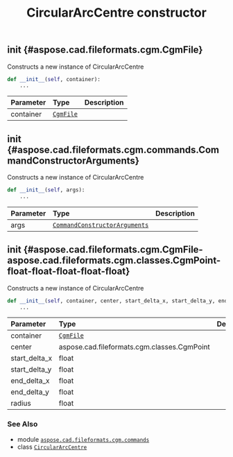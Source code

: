﻿---
title: CircularArcCentre constructor
second_title: Aspose.CAD for Python via .NET API References
description: 
type: docs
weight: 10
url: /python-net/aspose.cad.fileformats.cgm.commands/circulararccentre/__init__/
is_root: false
---

## __init__ {#aspose.cad.fileformats.cgm.CgmFile}

Constructs a new instance of CircularArcCentre



```python
def __init__(self, container):
    ...
```


| Parameter | Type | Description |
| :- | :- | :- |
| container | [`CgmFile`](/cad/python-net/aspose.cad.fileformats.cgm/cgmfile) |  |


## __init__ {#aspose.cad.fileformats.cgm.commands.CommandConstructorArguments}

Constructs a new instance of CircularArcCentre



```python
def __init__(self, args):
    ...
```


| Parameter | Type | Description |
| :- | :- | :- |
| args | [`CommandConstructorArguments`](/cad/python-net/aspose.cad.fileformats.cgm.commands/commandconstructorarguments) |  |


## __init__ {#aspose.cad.fileformats.cgm.CgmFile-aspose.cad.fileformats.cgm.classes.CgmPoint-float-float-float-float-float}

Constructs a new instance of CircularArcCentre



```python
def __init__(self, container, center, start_delta_x, start_delta_y, end_delta_x, end_delta_y, radius):
    ...
```


| Parameter | Type | Description |
| :- | :- | :- |
| container | [`CgmFile`](/cad/python-net/aspose.cad.fileformats.cgm/cgmfile) |  |
| center | aspose.cad.fileformats.cgm.classes.CgmPoint |  |
| start_delta_x | float |  |
| start_delta_y | float |  |
| end_delta_x | float |  |
| end_delta_y | float |  |
| radius | float |  |



### See Also
* module [`aspose.cad.fileformats.cgm.commands`](../../)
* class [`CircularArcCentre`](/cad/python-net/aspose.cad.fileformats.cgm.commands/circulararccentre)
